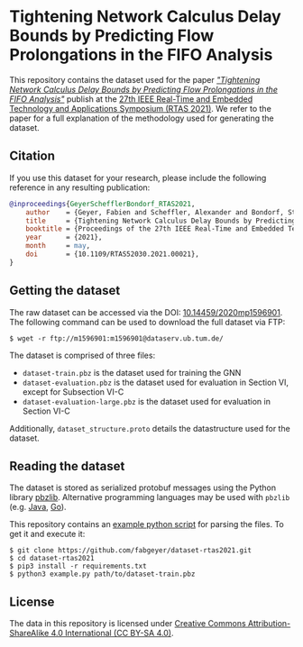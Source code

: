 # Tightening Network Calculus Delay Bounds by Predicting Flow Prolongations in the FIFO Analysis

This repository contains the dataset used for the paper [_"Tightening Network Calculus Delay Bounds by Predicting Flow Prolongations in the FIFO Analysis"_](https://doi.org/10.1109/RTAS52030.2021.00021) publish at the [27th IEEE Real-Time and Embedded Technology and Applications Symposium (RTAS 2021)](http://2021.rtas.org/). We refer to the paper for a full explanation of the methodology used for generating the dataset.


## Citation

If you use this dataset for your research, please include the following reference in any resulting publication:

```bibtex
@inproceedings{GeyerSchefflerBondorf_RTAS2021,
	author    = {Geyer, Fabien and Scheffler, Alexander and Bondorf, Steffen},
	title     = {Tightening Network Calculus Delay Bounds by Predicting Flow Prolongations in the {FIFO} Analysis},
	booktitle = {Proceedings of the 27th IEEE Real-Time and Embedded Technology and Applications Symposium (RTAS 2021)},
	year      = {2021},
	month     = may,
	doi       = {10.1109/RTAS52030.2021.00021},
}
```


## Getting the dataset

The raw dataset can be accessed via the DOI: [10.14459/2020mp1596901](https://doi.org/10.14459/2020mp1596901).
The following command can be used to download the full dataset via FTP:
```
$ wget -r ftp://m1596901:m1596901@dataserv.ub.tum.de/
```

The dataset is comprised of three files:

- `dataset-train.pbz` is the dataset used for training the GNN
- `dataset-evaluation.pbz` is the dataset used for evaluation in Section VI, except for Subsection VI-C
- `dataset-evaluation-large.pbz` is the dataset used for evaluation in Section VI-C

Additionally, `dataset_structure.proto` details the datastructure used for the dataset.

## Reading the dataset

The dataset is stored as serialized protobuf messages using the Python library [pbzlib](https://github.com/fabgeyer/pbzlib-py).
Alternative programming languages may be used with `pbzlib` (e.g. [Java](https://github.com/fabgeyer/pbzlib-java), [Go](https://github.com/fabgeyer/pbzlib-go)).

This repository contains an [example python script](https://github.com/fabgeyer/dataset-rtas2021/blob/master/example.py) for parsing the files.
To get it and execute it:
```
$ git clone https://github.com/fabgeyer/dataset-rtas2021.git
$ cd dataset-rtas2021
$ pip3 install -r requirements.txt
$ python3 example.py path/to/dataset-train.pbz
```

## License

The data in this repository is licensed under [Creative Commons Attribution-ShareAlike 4.0 International (CC BY-SA 4.0)](http://creativecommons.org/licenses/by-sa/4.0).
